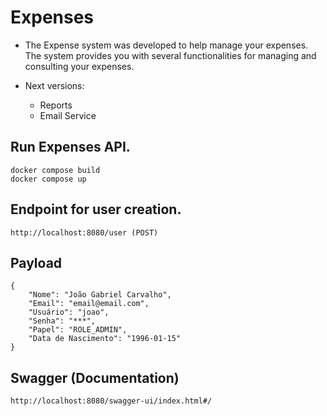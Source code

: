 # Expenses 

- The Expense system was developed to help manage your expenses.
The system provides you with several functionalities for managing and consulting your expenses.


- Next versions:
  - Reports
  - Email Service

## Run Expenses API. 
    docker compose build
    docker compose up

## Endpoint for user creation.
    http://localhost:8080/user (POST)
    
## Payload
    {
        "Nome": "João Gabriel Carvalho", 
        "Email": "email@email.com", 
        "Usuário": "joao",
        "Senha": "***", 
        "Papel": "ROLE_ADMIN", 
        "Data de Nascimento": "1996-01-15"
    }

## Swagger (Documentation)
    http://localhost:8080/swagger-ui/index.html#/